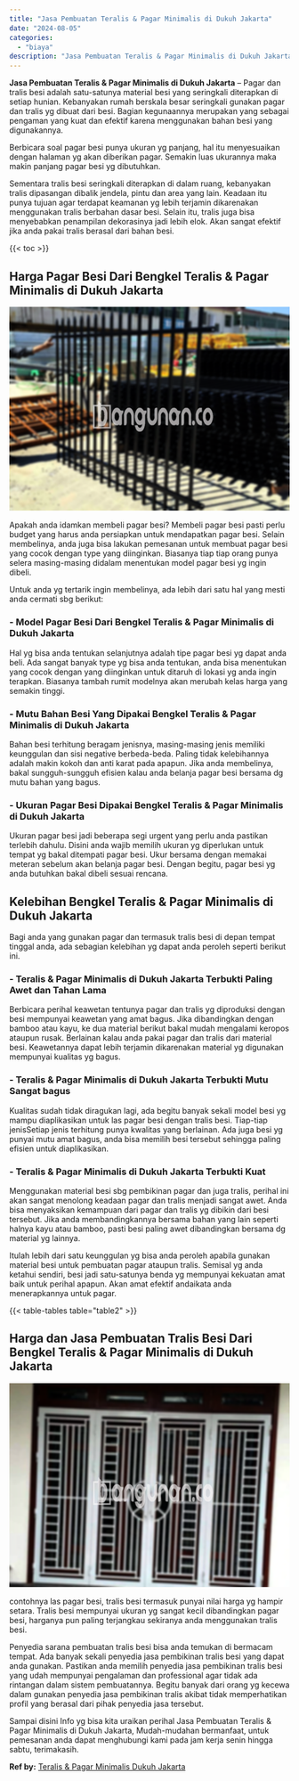 ```yaml
---
title: "Jasa Pembuatan Teralis & Pagar Minimalis di Dukuh Jakarta"
date: "2024-08-05"
categories: 
  - "biaya"
description: "Jasa Pembuatan Teralis & Pagar Minimalis di Dukuh Jakarta. Sampai disini Info yg bisa kita uraikan perihal Jasa Pembuatan Teralis & Pagar Minimalis di Dukuh..."
---
```


**Jasa Pembuatan Teralis & Pagar Minimalis di Dukuh Jakarta** – Pagar dan tralis besi adalah satu-satunya material besi yang seringkali diterapkan di setiap hunian. Kebanyakan rumah berskala besar seringkali gunakan pagar dan tralis yg dibuat dari besi. Bagian kegunaannya merupakan yang sebagai pengaman yang kuat dan efektif karena menggunakan bahan besi yang digunakannya.

Berbicara soal pagar besi punya ukuran yg panjang, hal itu menyesuaikan dengan halaman yg akan diberikan pagar. Semakin luas ukurannya maka makin panjang pagar besi yg dibutuhkan.

Sementara tralis besi seringkali diterapkan di dalam ruang, kebanyakan tralis dipasangan dibalik jendela, pintu dan area yang lain. Keadaan itu punya tujuan agar terdapat keamanan yg lebih terjamin dikarenakan menggunakan tralis berbahan dasar besi. Selain itu, tralis juga bisa menyebabkan penampilan dekorasinya jadi lebih elok. Akan sangat efektif jika anda pakai tralis berasal dari bahan besi.

{{< toc >}}

## Harga Pagar Besi Dari Bengkel Teralis & Pagar Minimalis di Dukuh Jakarta

![Jasa Pembuatan Teralis & Pagar Minimalis di Dukuh Jakarta](/images/pagar-minimalis-murah-31.png)

Apakah anda idamkan membeli pagar besi? Membeli pagar besi pasti perlu budget yang harus anda persiapkan untuk mendapatkan pagar besi. Selain membelinya, anda juga bisa lakukan pemesanan untuk membuat pagar besi yang cocok dengan type yang diinginkan. Biasanya tiap tiap orang punya selera masing-masing didalam menentukan model pagar besi yg ingin dibeli.

Untuk anda yg tertarik ingin membelinya, ada lebih dari satu hal yang mesti anda cermati sbg berikut:
### \- Model Pagar Besi Dari Bengkel Teralis & Pagar Minimalis di Dukuh Jakarta

Hal yg bisa anda tentukan selanjutnya adalah tipe pagar besi yg dapat anda beli. Ada sangat banyak type yg bisa anda tentukan, anda bisa menentukan yang cocok dengan yang diinginkan untuk ditaruh di lokasi yg anda ingin terapkan. Biasanya tambah rumit modelnya akan merubah kelas harga yang semakin tinggi.

### \- Mutu Bahan Besi Yang Dipakai Bengkel Teralis & Pagar Minimalis di Dukuh Jakarta

Bahan besi terhitung beragam jenisnya, masing-masing jenis memiliki keunggulan dan sisi negative berbeda-beda. Paling tidak kelebihannya adalah makin kokoh dan anti karat pada apapun. Jika anda membelinya, bakal sungguh-sungguh efisien kalau anda belanja pagar besi bersama dg mutu bahan yang bagus.

### \- Ukuran Pagar Besi Dipakai Bengkel Teralis & Pagar Minimalis di Dukuh Jakarta

Ukuran pagar besi jadi beberapa segi urgent yang perlu anda pastikan terlebih dahulu. Disini anda wajib memilih ukuran yg diperlukan untuk tempat yg bakal ditempati pagar besi. Ukur bersama dengan memakai meteran sebelum akan belanja pagar besi. Dengan begitu, pagar besi yg anda butuhkan bakal dibeli sesuai rencana.

## Kelebihan Bengkel Teralis & Pagar Minimalis di Dukuh Jakarta

Bagi anda yang gunakan pagar dan termasuk tralis besi di depan tempat tinggal anda, ada sebagian kelebihan yg dapat anda peroleh seperti berikut ini.

### \- Teralis & Pagar Minimalis di Dukuh Jakarta Terbukti Paling Awet dan Tahan Lama

Berbicara perihal keawetan tentunya pagar dan tralis yg diproduksi dengan besi mempunyai keawetan yang amat bagus. Jika dibandingkan dengan bamboo atau kayu, ke dua material berikut bakal mudah mengalami keropos ataupun rusak. Berlainan kalau anda pakai pagar dan tralis dari material besi. Keawetannya dapat lebih terjamin dikarenakan material yg digunakan mempunyai kualitas yg bagus.

### \- Teralis & Pagar Minimalis di Dukuh Jakarta Terbukti Mutu Sangat bagus

Kualitas sudah tidak diragukan lagi, ada begitu banyak sekali model besi yg mampu diaplikasikan untuk las pagar besi dengan tralis besi. Tiap-tiap jenisSetiap jenis terhitung punya kwalitas yang berlainan. Ada juga besi yg punyai mutu amat bagus, anda bisa memilih besi tersebut sehingga paling efisien untuk diaplikasikan.

### \- Teralis & Pagar Minimalis di Dukuh Jakarta Terbukti Kuat

Menggunakan material besi sbg pembikinan pagar dan juga tralis, perihal ini akan sangat menolong keadaan pagar dan tralis menjadi sangat awet. Anda bisa menyaksikan kemampuan dari pagar dan tralis yg dibikin dari besi tersebut. Jika anda membandingkannya bersama bahan yang lain seperti halnya kayu atau bamboo, pasti besi paling awet dibandingkan bersama dg material yg lainnya.

Itulah lebih dari satu keunggulan yg bisa anda peroleh apabila gunakan material besi untuk pembuatan pagar ataupun tralis. Semisal yg anda ketahui sendiri, besi jadi satu-satunya benda yg mempunyai kekuatan amat baik untuk perihal apapun. Akan amat efektif andaikata anda menerapkannya untuk pagar.

{{< table-tables table="table2" >}}

## Harga dan Jasa Pembuatan Tralis Besi Dari Bengkel Teralis & Pagar Minimalis di Dukuh Jakarta

![Jasa Pembuatan Teralis & Pagar Minimalis di Dukuh Jakarta](/images/teralis-minimalis-murah-17.png)

contohnya las pagar besi, tralis besi termasuk punyai nilai harga yg hampir setara. Tralis besi mempunyai ukuran yg sangat kecil dibandingkan pagar besi, harganya pun paling terjangkau sekiranya anda menggunakan tralis besi.

Penyedia sarana pembuatan tralis besi bisa anda temukan di bermacam tempat. Ada banyak sekali penyedia jasa pembikinan tralis besi yang dapat anda gunakan. Pastikan anda memilih penyedia jasa pembikinan tralis besi yang udah mempunyai pengalaman dan professional agar tidak ada rintangan dalam sistem pembuatannya. Begitu banyak dari orang yg kecewa dalam gunakan penyedia jasa pembikinan tralis akibat tidak memperhatikan profil yang berasal dari pihak penyedia jasa tersebut.

Sampai disini Info yg bisa kita uraikan perihal Jasa Pembuatan Teralis & Pagar Minimalis di Dukuh Jakarta, Mudah-mudahan bermanfaat, untuk pemesanan anda dapat menghubungi kami pada jam kerja senin hingga sabtu, terimakasih.

**Ref by:** [Teralis & Pagar Minimalis Dukuh Jakarta](https://id.wikipedia.org/wiki/Teralis)
